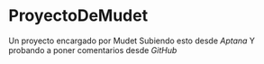 # ProyectoDeMudet
Un proyecto encargado por Mudet
Subiendo esto desde _Aptana_
Y probando a poner comentarios desde _GitHub_
